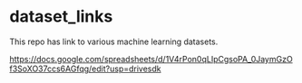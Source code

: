# dataset_links
This repo has link to various machine learning datasets.


https://docs.google.com/spreadsheets/d/1V4rPon0qLIpCgsoPA_0JaymGzOf3SoXO37ccs6AGfqg/edit?usp=drivesdk

